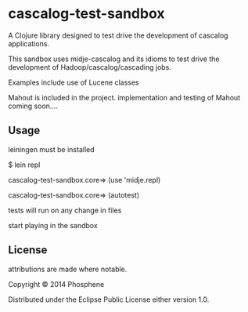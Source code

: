 # cascalog-test-sandbox

A Clojure library designed to test drive the development of cascalog applications.

This sandbox uses midje-cascalog and its idioms to test drive the development of Hadoop/cascalog/cascading jobs.

Examples include use of Lucene classes

Mahout is included in the project. implementation and testing of Mahout coming soon.... 


## Usage

leiningen must be installed

$ lein repl

cascalog-test-sandbox.core=> (use 'midje.repl)

cascalog-test-sandbox.core=> (autotest)

tests will run on any change in files

start playing in the sandbox

## License

attributions are made where notable.

Copyright © 2014 Phosphene

Distributed under the Eclipse Public License either version 1.0.

